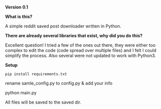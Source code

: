 **Version 0.1**



**What is this?**

A simple reddit saved post downloader written in Python.



**There are already several libraries that exist, why did you do this?**

Excellent question! I tried a few of the ones out there, they were either too complex to edit the code (code spread over multiple files) and I felt I could simplify the process. Also several were not updated to work with  Python3.



**Setup**

`pip install requirements.txt`

rename samle_config.py to config.py & add your info

python main.py

All files will be saved to the saved dir.